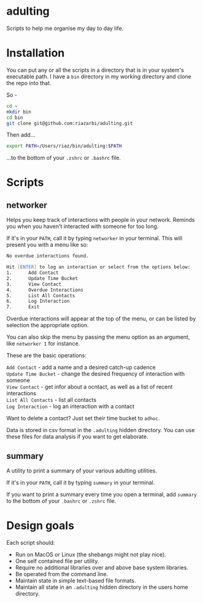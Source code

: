 # adulting

Scripts to help me organise my day to day life.

# Installation

You can put any or all the scripts in a directory that is in your system's executable path. I have a `bin` directory in my working directory and clone the repo into that. 

So - 

```zsh
cd ~
mkdir bin
cd bin
git clone git@github.com:riazarbi/adulting.git
```

Then add...

```zsh
export PATH=/Users/riaz/bin/adulting:$PATH
```

...to the bottom of your `.zshrc` or `.bashrc` file.

# Scripts

## networker

Helps you keep track of interactions with people in your network. Reminds you when you haven't interacted with someone for too long.  

If it's in your `PATH`, call it by typing `networker` in your terminal. This will present you with a menu like so:

```zsh
No overdue interactions found.

Hit [ENTER] to log an interaction or select from the options below:
1.      Add Contact
2.      Update Time Bucket
3.      View Contact
4.      Overdue Interactions
5.      List All Contacts
6.      Log Interaction
7.      Exit
```

Overdue interactions will appear at the top of the menu, or can be listed by selection the appropriate option. 

You can also skip the menu by passing the menu option as an argument, like `networker 1` for instance.

These are the basic operations:

`Add Contact` - add a name and a desired catch-up cadence  
`Update Time Bucket` - change the desired frequency of interaction with someone  
`View Contact` - get infor about a ocntact, as well as a list of recent interactions  
`List All Contacts` - list all contacts  
`Log Interaction` - log an interaction with a contact  

Want to delete a contact? Just set their time bucket to `adhoc`.

Data is stored in csv format in the `.adulting` hidden directory. You can use these files for data analysis if you want to get elaborate.

## summary

A utility to print a summary of your various adulting utilities.

If it's in your `PATH`, call it by typing `summary` in your terminal.

If you want to print a summary every time you open a terminal, add `summary` to the bottom of your `.bashrc` or `.zshrc` file.


# Design goals

Each script should:

- Run on MacOS or Linux (the shebangs might not play nice).  
- One self contained file per utility.  
- Require no additional libraries over and above base system libraries.  
- Be operated from the command line.
- Maintain state in simple text-based file formats.
- Maintain all state in an `.adulting` hidden directory in the users home directory.